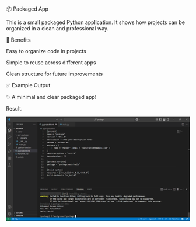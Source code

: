 📦 Packaged App

This is a small packaged Python application.
It shows how projects can be organized in a clean and professional way.

🌟 Benefits

Easy to organize code in projects

Simple to reuse across different apps

Clean structure for future improvements

✅ Example Output

✨ A minimal and clear packaged app!

Result.

![Screenshot](screenshot.png)
